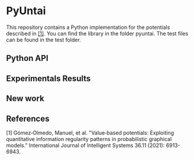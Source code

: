 # PyUntai



This repository contains a Python implementation for the potentials described in [[1]](#1). You can find the library in the folder pyuntai. The test files can be found in the test folder.

## Python API


## Experimentals Results

## New work



## References
<a id="1">[1]</a>  Gómez‐Olmedo, Manuel, et al. "Value‐based potentials: Exploiting quantitative information regularity patterns in probabilistic graphical models." International Journal of Intelligent Systems 36.11 (2021): 6913-6943.
